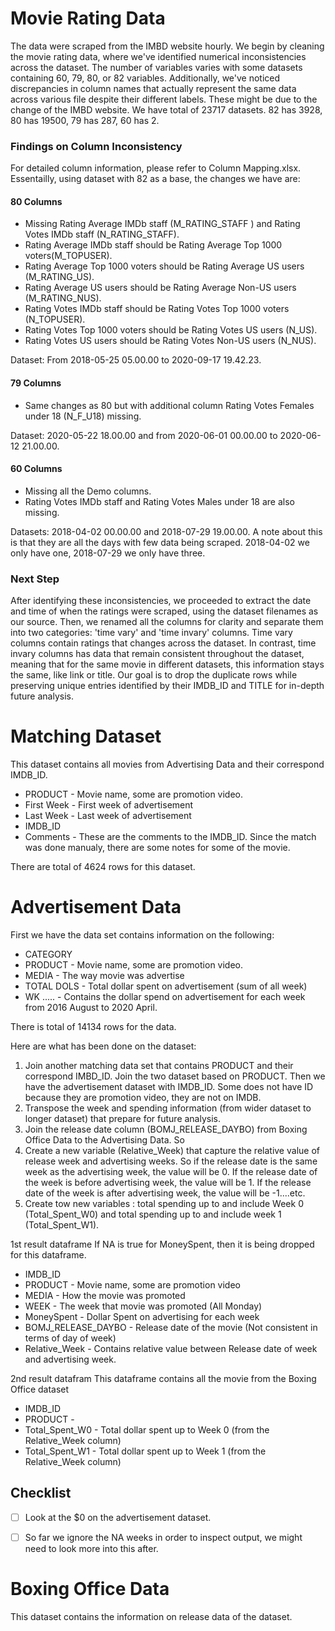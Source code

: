 # Movie Rating Data
The data were scraped from the IMBD website hourly. We begin by cleaning the movie rating data, where we've identified numerical inconsistencies across the dataset. The number of variables varies with some datasets containing 60, 79, 80, or 82 variables. Additionally, we've noticed discrepancies in column names that actually represent the same data across various file despite their different labels. These might be due to the change of the IMBD website. We have total of 23717 datasets. 82 has 3928, 80 has 19500, 79 has 287, 60 has 2.

### Findings on Column Inconsistency
For detailed column information, please refer to Column Mapping.xlsx. Essentailly, using dataset with 82 as a base, the changes we have are:

#### 80 Columns
* Missing Rating Average IMDb staff (M_RATING_STAFF ) and Rating Votes IMDb staff (N_RATING_STAFF).
* Rating Average IMDb staff should be Rating Average Top 1000 voters(M_TOPUSER).
* Rating Average Top 1000 voters should be Rating Average US users (M_RATING_US).
* Rating Average US users should be Rating Average Non-US users (M_RATING_NUS).
* Rating Votes IMDb staff should be Rating Votes Top 1000 voters (N_TOPUSER).
* Rating Votes Top 1000 voters should be Rating Votes US users (N_US).
* Rating Votes US users should be Rating Votes Non-US users (N_NUS).

Dataset: From 2018-05-25 05.00.00 to 2020-09-17 19.42.23. 

#### 79 Columns
* Same changes as 80 but with additional column Rating Votes Females under 18 (N_F_U18) missing.

Dataset: 2020-05-22 18.00.00 and from 2020-06-01 00.00.00 to 2020-06-12 21.00.00.

#### 60 Columns
* Missing all the Demo columns.
* Rating Votes IMDb staff and Rating Votes Males under 18 are also missing.

Datasets: 2018-04-02 00.00.00 and 2018-07-29 19.00.00. A note about this is that they are all the days with few data being scraped. 2018-04-02 we only have one, 2018-07-29 we only have three. 

### Next Step
After identifying these inconsistencies, we proceeded to extract the date and time of when the ratings were scraped, using the dataset filenames as our source. Then, we renamed all the columns for clarity and separate them into two categories: 'time vary' and 'time invary' columns. Time vary columns contain ratings that changes across the dataset. In contrast, time invary columns has data that remain consistent throughout the dataset, meaning that for the same movie in different datasets, this information stays the same, like link or title. Our goal is to drop the duplicate rows while preserving unique entries identified by their IMDB_ID and TITLE for in-depth future analysis. 


# Matching Dataset
This dataset contains all movies from Advertising Data and their correspond IMDB_ID.
* PRODUCT - Movie name, some are promotion video.
* First Week - First week of advertisement
* Last Week - Last week of advertisement
* IMDB_ID
* Comments - These are the comments to the IMDB_ID. Since the match was done manualy, there are some notes for some of the movie.

There are total of 4624 rows for this dataset. 

# Advertisement Data
First we have the data set contains information on the following:
* CATEGORY
* PRODUCT - Movie name, some are promotion video. 
* MEDIA - The way movie was advertise
* TOTAL DOLS - Total dollar spent on advertisement (sum of all week)
* WK ..... - Contains the dollar spend on advertisement for each week from 2016 August to 2020 April.

There is total of 14134 rows for the data.

Here are what has been done on the dataset:
1. Join another matching data set that contains PRODUCT and their correspond IMBD_ID. Join the two dataset based on PRODUCT. Then we have the advertisement dataset with IMDB_ID. Some does not have ID because they are promotion video, they are not on IMDB. 
2. Transpose the week and spending information (from wider dataset to longer dataset) that prepare for future analysis.
3. Join the release date column (BOMJ_RELEASE_DAYBO) from Boxing Office Data to the Advertising Data. So
4. Create a new variable (Relative_Week) that capture the relative value of release week and advertising weeks. So if the release date is the same week as the advertising week, the value will be 0. If the release date of the week is before advertising week, the value will be 1. If the release date of the week is after advertising week, the value will be -1....etc.
5. Create tow new variables : total spending up to and include Week 0 (Total_Spent_W0) and total spending up to and include week 1 (Total_Spent_W1).

1st result dataframe
If NA is true for MoneySpent, then it is being dropped for this dataframe.
* IMDB_ID 
* PRODUCT - Movie name, some are promotion video
* MEDIA - How the movie was promoted
* WEEK - The week that movie was promoted (All Monday)
* MoneySpent - Dollar Spent on advertising for each week
* BOMJ_RELEASE_DAYBO - Release date of the movie (Not consistent in terms of day of week)
* Relative_Week - Contains relative value between Release date of week and advertising week.


2nd result datafram
This dataframe contains all the movie from the Boxing Office dataset
* IMDB_ID
* PRODUCT - 
* Total_Spent_W0 - Total dollar spent up to Week 0 (from the Relative_Week column)
* Total_Spent_W1 - Total dollar spent up to Week 1 (from the Relative_Week column)

## Checklist
- [ ] Look at the $0 on the advertisement dataset.
- [ ] So far we ignore the NA weeks in order to inspect output, we might need to look more into this after.



# Boxing Office Data
This dataset contains the information on release data of the dataset.















